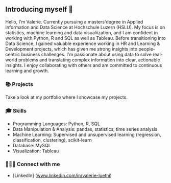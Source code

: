 ## Introducing myself 👋

Hello, I'm Valerie. Currently pursuing a masters'degree in Applied Information and Data Science at Hochschule Luzern (HSLU). My focus is on statistics, machine learning and data visualiization, and I am confident in working with Python, R and SQL as well as Tableau.
Before transitioning into Data Science, I gained valuable experience working in HR and Learning & Development projects, which has given me strong insights into people-centric business challenges. I'm passionate about using data to solve real-world problems and translating complex information into clear, actionable insights. I enjoy collaborating with others and am committed to continuous learning and growth.

### 📚 Projects
Take a look at my portfolio where I showcase my projects.

### 🎓 Skills
- Programming Languages: Python, R, SQL
- Data Manipulation & Analysis: pandas, statistics, time series analysis
- Machine Learning: Supervised and unsupervised learning (regression, classification, clustering), scikit-learn
- Database: MySQL
- Visualization: Tableau

### 🙋🏻‍♀️ Connect with me
- [LinkedIn] (www.linkedin.com/in/valerie-luethi)
